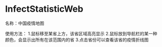# InfectStatisticWeb
名称：中国疫情地图

使用方法：
1.鼠标移至某省上方，该省区域高亮显示
2.鼠标放到导航栏的某一种颜色，会显示出所有在该范围内的省
3.点击省份可以查看该省的疫情折线图